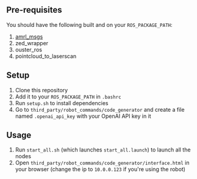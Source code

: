 ## Pre-requisites
You should have the following built and on your `ROS_PACKAGE_PATH`:
1. [amrl_msgs](git@github.com:ut-amrl/amrl_msgs.git)
1. zed_wrapper
1. ouster_ros
1. pointcloud_to_laserscan

## Setup
1. Clone this repository
1. Add it to your `ROS_PACKAGE_PATH` in `.bashrc`
1. Run `setup.sh` to install dependencies
1. Go to `third_party/robot_commands/code_generator` and create a file named `.openai_api_key` with your OpenAI API key in it

## Usage
1. Run `start_all.sh` (which launches `start_all.launch`) to launch all the nodes
1. Open `third_party/robot_commands/code_generator/interface.html` in your browser (change the ip to `10.0.0.123` if you're using the robot)
